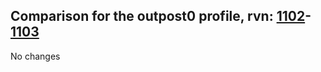 ## Comparison for the outpost0 profile, rvn: [1102](https://github.com/PRO100KatYT/FortniteProfileRevisions/tree/main/profiles/outpost0/1102%20outpost0.json)-[1103](https://github.com/PRO100KatYT/FortniteProfileRevisions/tree/main/profiles/outpost0/1103%20outpost0.json)

No changes
